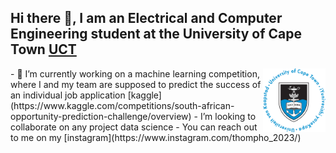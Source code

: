 ## Hi there 👋, I am an Electrical and Computer Engineering student at the University of Cape Town [UCT](https://www.uct.ac.za/research-innovation/rankings)
 <img align="right" src="UCT_Logo.png" width="100" alt="Right-aligned image" />
- 🔭 I’m currently working on a machine learning competition, where I and my team are supposed to predict the success of an individual job application [kaggle](https://www.kaggle.com/competitions/south-african-opportunity-prediction-challenge/overview)
-  I’m looking to collaborate on any project data science
-  You can reach out to me on my [instagram](https://www.instagram.com/thompho_2023/)
 


<!--
**Thompho-Madia/Thompho-Madia** is a ✨ _special_ ✨ repository because its `README.md` (this file) appears on your GitHub profile.

Here are some ideas to get you started:

- 🔭 I’m currently working on ...
- 🌱 I’m currently learning ...
- 👯 I’m looking to collaborate on ...
- 🤔 I’m looking for help with ...
- 💬 Ask me about ...
- 📫 How to reach me: ...
- 😄 Pronouns: ...
- ⚡ Fun fact: ...
-->
